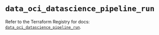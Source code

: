# `data_oci_datascience_pipeline_run`

Refer to the Terraform Registry for docs: [`data_oci_datascience_pipeline_run`](https://registry.terraform.io/providers/oracle/oci/7.19.0/docs/data-sources/datascience_pipeline_run).
